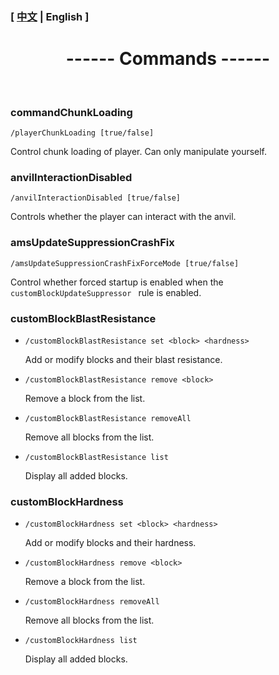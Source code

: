 

### [ [中文](/carpetamsaddition/Commands) | English ]

# <center>------ Commands ------</center>

&emsp;

### commandChunkLoading

`/playerChunkLoading [true/false]`

Control chunk loading of player. Can only manipulate yourself.


### anvilInteractionDisabled

`/anvilInteractionDisabled [true/false]`

Controls whether the player can interact with the anvil.

### amsUpdateSuppressionCrashFix

`/amsUpdateSuppressionCrashFixForceMode [true/false]`

Control whether forced startup is enabled when the `customBlockUpdateSuppressor ` rule is enabled.

### customBlockBlastResistance

- `/customBlockBlastResistance set <block> <hardness>`

  Add or modify blocks and their blast resistance.

  

- `/customBlockBlastResistance remove <block>`

  Remove a block from the list.

  

- `/customBlockBlastResistance removeAll`

  Remove all blocks from the list.

  

- `/customBlockBlastResistance list`

  Display all added blocks.

### customBlockHardness

- `/customBlockHardness set <block> <hardness>`

  Add or modify blocks and their hardness.

  

- `/customBlockHardness remove <block>`

  Remove a block from the list.

  

- `/customBlockHardness removeAll`

  Remove all blocks from the list.

  

- `/customBlockHardness list`

  Display all added blocks.
